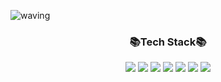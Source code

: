 ![waving](https://capsule-render.vercel.app/api?type=waving&height=200&text=welcome!&fontAlign=50&fontAlignY=40&color=FBFACD&fontColor=FFACC7&desc=miinha%27s%20Github%20profile.)

<div align="center">
<h3>📚Tech Stack📚</h3>
</div>
<div align="center">
<img src="https://img.shields.io/badge/Java-FFCA28?style=flat-square&logo=java&logoColor=white"/>
<img src="https://img.shields.io/badge/Python-3766AB?style=flat-square&logo=Python&logoColor=white"/>
<img src="https://img.shields.io/badge/SpringBoot-6DB33F?style=flat-square&logo=SpringBoot&logoColor=white"/>
<img src="https://img.shields.io/badge/MySQL-4479A1?style=flat-square&logo=MySQL&logoColor=white"/>
<img src="https://img.shields.io/badge/JavaScript-FF7800?style=flat-square&logo=JavaScript&logoColor=white"/>
<img src="https://img.shields.io/badge/CSS-1572B6?style=flat-square&logo=css3&logoColor=white"/>
<img src="https://img.shields.io/badge/HTML5-E34F26?style=flat-square&logo=HTML5&logoColor=white"/>
</div>

